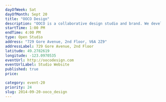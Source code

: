 ```yaml
---
dayOfWeek: Sat
dayOfMonth: Sept 20
title: "OOCO Design"
description: "OOCO is a collaborative design studio and brand. We develop products and experiences across multiple disciplines, and will be exhibiting our works as well as other OOCOllaborators while meeting our fellow Vancouverites. Product and film premier with campaign launch to follow exhibition. Right next door to The Pie Shoppe, enter via the double doors on Gore avenue, first door on the right upstairs."
startTime: 1:00 PM
endTime: 4:00 PM
type: Open Studio
address: "729 Gore Avenue, 2nd Floor, V6A 2Z9"
addressLabel: 729 Gore Avenue, 2nd Floor
latitude: 49.2782619
longitude: -123.0970535
eventUrl: http://oocodesign.com
eventUrlLabel: Studio Website
published: true
price: 

category: event-20
priority: 24
slug: 2014-09-20-ooco_design
---
```

